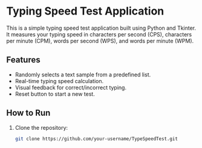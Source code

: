 # Typing Speed Test Application

This is a simple typing speed test application built using Python and Tkinter. It measures your typing speed in characters per second (CPS), characters per minute (CPM), words per second (WPS), and words per minute (WPM).

## Features
- Randomly selects a text sample from a predefined list.
- Real-time typing speed calculation.
- Visual feedback for correct/incorrect typing.
- Reset button to start a new test.

## How to Run
1. Clone the repository:
   ```bash
   git clone https://github.com/your-username/TypeSpeedTest.git
